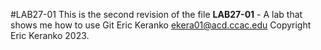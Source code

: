 #LAB27-01
This is the second revision of the file
**LAB27-01** - A lab that shows me how to use Git
Eric Keranko <ekera01@acd.ccac.edu>
Copyright Eric Keranko 2023.
